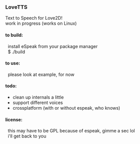 ### LoveTTS

Text to Speech for Love2D!  
work in progress (works on Linux)  

#### to build:  
&nbsp;&nbsp;install eSpeak from your package manager  
&nbsp;&nbsp;$ ./build  

#### to use:  
&nbsp;&nbsp;please look at example, for now  

#### todo:
+ clean up internals a little
+ support different voices
+ crossplatform (with or without espeak, who knows)

#### license:  
&nbsp;&nbsp;this may have to be GPL because of espeak, gimme a sec lol  
&nbsp;&nbsp;i'll get back to you  
